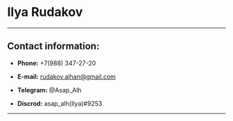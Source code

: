 # Ilya Rudakov
---
## Contact information:

* __Phone:__ +7(988) 347-27-20

* __E-mail:__ rudakov.alhan@gmail.com

* __Telegram:__ @Asap_Alh

* __Discrod:__ asap_alh(Ilya)#9253
  
---



